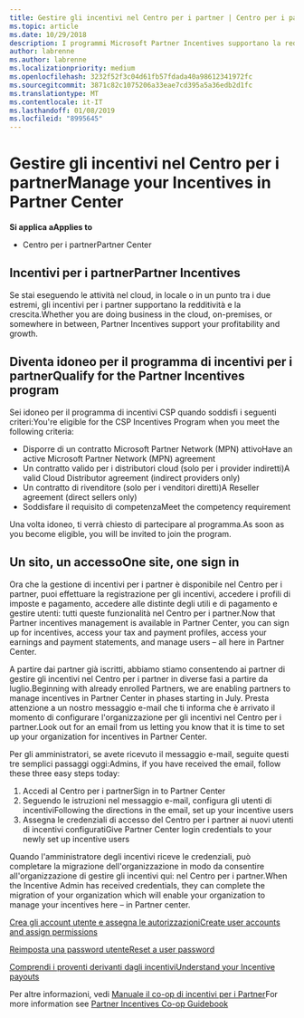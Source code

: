 ```yaml
---
title: Gestire gli incentivi nel Centro per i partner | Centro per i partner
ms.topic: article
ms.date: 10/29/2018
description: I programmi Microsoft Partner Incentives supportano la redditività e la crescita del partner
author: labrenne
ms.author: labrenne
ms.localizationpriority: medium
ms.openlocfilehash: 3232f52f3c04d61fb57fdada40a98612341972fc
ms.sourcegitcommit: 3871c82c1075206a33eae7cd395a5a36edb2d1fc
ms.translationtype: MT
ms.contentlocale: it-IT
ms.lasthandoff: 01/08/2019
ms.locfileid: "8995645"
---
```

# <a name="manage-your-incentives-in-partner-center"></a><span data-ttu-id="10615-103">Gestire gli incentivi nel Centro per i partner</span><span class="sxs-lookup"><span data-stu-id="10615-103">Manage your Incentives in Partner Center</span></span> 

**<span data-ttu-id="10615-104">Si applica a</span><span class="sxs-lookup"><span data-stu-id="10615-104">Applies to</span></span>**

-  <span data-ttu-id="10615-105">Centro per i partner</span><span class="sxs-lookup"><span data-stu-id="10615-105">Partner Center</span></span>

## <a name="partner-incentives"></a><span data-ttu-id="10615-106">Incentivi per i partner</span><span class="sxs-lookup"><span data-stu-id="10615-106">Partner Incentives</span></span> 

<span data-ttu-id="10615-107">Se stai eseguendo le attività nel cloud, in locale o in un punto tra i due estremi, gli incentivi per i partner supportano la redditività e la crescita.</span><span class="sxs-lookup"><span data-stu-id="10615-107">Whether you are doing business in the cloud, on-premises, or somewhere in between, Partner Incentives support your profitability and growth.</span></span>

## <a name="qualify-for-the-partner-incentives-program"></a><span data-ttu-id="10615-108">Diventa idoneo per il programma di incentivi per i partner</span><span class="sxs-lookup"><span data-stu-id="10615-108">Qualify for the Partner Incentives program</span></span>

<span data-ttu-id="10615-109">Sei idoneo per il programma di incentivi CSP quando soddisfi i seguenti criteri:</span><span class="sxs-lookup"><span data-stu-id="10615-109">You're eligible for the CSP Incentives Program when you meet the following criteria:</span></span>

-   <span data-ttu-id="10615-110">Disporre di un contratto Microsoft Partner Network (MPN) attivo</span><span class="sxs-lookup"><span data-stu-id="10615-110">Have an active Microsoft Partner Network (MPN) agreement</span></span> 
-   <span data-ttu-id="10615-111">Un contratto valido per i distributori cloud (solo per i provider indiretti)</span><span class="sxs-lookup"><span data-stu-id="10615-111">A valid Cloud Distributor agreement (indirect providers only)</span></span>
-   <span data-ttu-id="10615-112">Un contratto di rivenditore (solo per i venditori diretti)</span><span class="sxs-lookup"><span data-stu-id="10615-112">A Reseller agreement (direct sellers only)</span></span>
-   <span data-ttu-id="10615-113">Soddisfare il requisito di competenza</span><span class="sxs-lookup"><span data-stu-id="10615-113">Meet the competency requirement</span></span>

<span data-ttu-id="10615-114">Una volta idoneo, ti verrà chiesto di partecipare al programma.</span><span class="sxs-lookup"><span data-stu-id="10615-114">As soon as you become eligible, you will be invited to join the program.</span></span>

## <a name="one-site-one-sign-in"></a><span data-ttu-id="10615-115">Un sito, un accesso</span><span class="sxs-lookup"><span data-stu-id="10615-115">One site, one sign in</span></span>

<span data-ttu-id="10615-116">Ora che la gestione di incentivi per i partner è disponibile nel Centro per i partner, puoi effettuare la registrazione per gli incentivi, accedere i profili di imposte e pagamento, accedere alle distinte degli utili e di pagamento e gestire utenti: tutti queste funzionalità nel Centro per i partner.</span><span class="sxs-lookup"><span data-stu-id="10615-116">Now that Partner incentives management is available in Partner Center, you can sign up for incentives, access your tax and payment profiles, access your earnings and payment statements, and manage users – all here in Partner Center.</span></span> 

<span data-ttu-id="10615-117">A partire dai partner già iscritti, abbiamo stiamo consentendo ai partner di gestire gli incentivi nel Centro per i partner in diverse fasi a partire da luglio.</span><span class="sxs-lookup"><span data-stu-id="10615-117">Beginning with already enrolled Partners, we are enabling partners to manage incentives in Partner Center in phases starting in July.</span></span> <span data-ttu-id="10615-118">Presta attenzione a un nostro messaggio e-mail che ti informa che è arrivato il momento di configurare l'organizzazione per gli incentivi nel Centro per i partner.</span><span class="sxs-lookup"><span data-stu-id="10615-118">Look out for an email from us letting you know that it is time to set up your organization for incentives in Partner Center.</span></span> 

<span data-ttu-id="10615-119">Per gli amministratori, se avete ricevuto il messaggio e-mail, seguite questi tre semplici passaggi oggi:</span><span class="sxs-lookup"><span data-stu-id="10615-119">Admins, if you have received the email, follow these three easy steps today:</span></span>

1.  <span data-ttu-id="10615-120">Accedi al Centro per i partner</span><span class="sxs-lookup"><span data-stu-id="10615-120">Sign in to Partner Center</span></span> 
2.  <span data-ttu-id="10615-121">Seguendo le istruzioni nel messaggio e-mail, configura gli utenti di incentivi</span><span class="sxs-lookup"><span data-stu-id="10615-121">Following the directions in the email, set up your incentive users</span></span> 
3.  <span data-ttu-id="10615-122">Assegna le credenziali di accesso del Centro per i partner ai nuovi utenti di incentivi configurati</span><span class="sxs-lookup"><span data-stu-id="10615-122">Give Partner Center login credentials to your newly set up incentive users</span></span>

<span data-ttu-id="10615-123">Quando l'amministratore degli incentivi riceve le credenziali, può completare la migrazione dell'organizzazione in modo da consentire all'organizzazione di gestire gli incentivi qui: nel Centro per i partner.</span><span class="sxs-lookup"><span data-stu-id="10615-123">When the Incentive Admin has received credentials, they can complete the migration of your organization which will enable your organization to manage your incentives here – in Partner center.</span></span>


[<span data-ttu-id="10615-124">Crea gli account utente e assegna le autorizzazioni</span><span class="sxs-lookup"><span data-stu-id="10615-124">Create user accounts and assign permissions</span></span>](create-user-accounts-and-set-permissions.md)

[<span data-ttu-id="10615-125">Reimposta una password utente</span><span class="sxs-lookup"><span data-stu-id="10615-125">Reset a user password</span></span>](reset-a-user-password.md)

[<span data-ttu-id="10615-126">Comprendi i proventi derivanti dagli incentivi</span><span class="sxs-lookup"><span data-stu-id="10615-126">Understand your Incentive payouts</span></span>](understand-incentive-payouts.md)

<span data-ttu-id="10615-127">Per altre informazioni, vedi [Manuale il co-op di incentivi per i Partner](https://assets.microsoft.com/coop-guidebook.pdf)</span><span class="sxs-lookup"><span data-stu-id="10615-127">For more information see [Partner Incentives Co-op Guidebook](https://assets.microsoft.com/coop-guidebook.pdf)</span></span>
